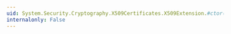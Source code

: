 ```yaml
---
uid: System.Security.Cryptography.X509Certificates.X509Extension.#ctor(System.Security.Cryptography.AsnEncodedData,System.Boolean)
internalonly: False
---
```

